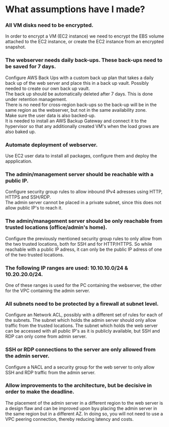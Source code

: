 # What assumptions have I made?
### **All VM disks need to be encrypted.**
In order to encrypt a VM (EC2 instance) we need to encrypt the EBS volume attached to the EC2 instance, or create the EC2 instance from an encrypted snapshot.
### **The webserver needs daily back-ups. These back-ups need to be saved for 7 days.**
Configure AWS Back Ups with a custom back up plan that takes a daily back up of the web server and place this in a back up vault. Possibly needed to create our own back up vault.  
The back up should be automatically deleted after 7 days. This is done under retention management.  
There is no need for cross-region back-ups so the back-up will be in the same region as the webserver, but not in the same availability zone.  
Make sure the user data is also backed-up.  
It is needed to install an AWS Backup Gateway and connect it to the hypervisor so that any additionally created VM's when the load grows are also baked up.
### **Automate deployment of webserver.**
Use EC2 user data to install all packages, configure them and deploy the appplication.
### **The admin/management server should be reachable with a public IP.**
Configure security group rules to allow inbound IPv4 adresses using HTTP, HTTPS and SSH/RDP.  
The admin server cannot be placed in a private subnet, since this does not allow public IP's to reach it.
### **The admin/management server should be only reachable from trusted locations (office/admin's home).**
Configure the previously mentioned security group rules to only allow from the two trusted locations, both for SSH and for HTTP/HTTPS. So while reachable with a public IP adress, it can only be the public IP adress of one of the two trusted locations.
### **The following IP ranges are used: 10.10.10.0/24 & 10.20.20.0/24.**
One of these ranges is used for the PC containing the webserver, the other for the VPC containing the admin server.
### **All subnets need to be protected by a firewall at subnet level.**
Configure an Network ACL, possibly with a different set of rules for each of the subnets. The subnet which holds the admin server should only allow traffic from the trusted locations. The subnet which holds the web server can be accessed with all public IP's as it is publicly available, but SSH and RDP can only come from admin server.
### **SSH or RDP connections to the server are only allowed from the admin server.**
Configure a NACL and a security group for the web server to only allow SSH and RDP traffic from the admin server.
### **Allow improvements to the architecture, but be decisive in order to make the deadline.**
The placement of the admin server in a different region to the web server is a design flaw and can be improved upon byu placing the admin server in the same region but in a different AZ. In doing so, you will not need to use a VPC peering connection, thereby reducing latency and costs. 